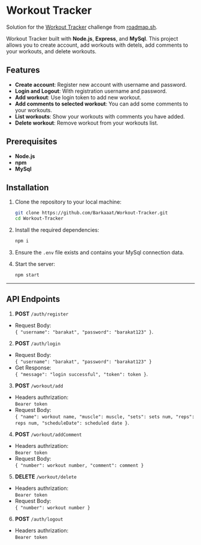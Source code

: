 # Workout Tracker

Solution for the [Workout Tracker](https://roadmap.sh/projects/fitness-workout-tracker) challenge from [roadmap.sh](https://roadmap.sh/).

Workout Tracker built with **Node.js**, **Express**, and **MySql**. This project allows you to create account, add workouts with detels, add comments to your workouts, and delete workouts.

## Features
- **Create account**: Register new account with username and password.
- **Login and Logout**: With registration username and password.
- **Add workout**: Use login token to add new workout.
- **Add comments to selected workout**: You can add some comments to your workouts.
- **List workouts**: Show your workouts with comments you have added.
- **Delete workout**: Remove workout from your workouts list.

## Prerequisites
- **Node.js**
- **npm**
- **MySql**

## Installation
1. Clone the repository to your local machine:
   ```bash
   git clone https://github.com/Barkaaat/Workout-Tracker.git
   cd Workout-Tracker
   ```

2. Install the required dependencies:
   ```bash
   npm i
   ```

3. Ensure the `.env` file exists and contains your MySql connection data.
   

4. Start the server:
   ```bash
   npm start
   ```

---

## API Endpoints

1. **POST** `/auth/register`  
  - Request Body:    
   `{ "username": "barakat", "password": "barakat123" }`.

2. **POST** `/auth/login`  
  - Request Body:    
   `{ "username": "barakat", "password": "barakat123" }`    
  - Get Response:    
   `{ "message": "login successful", "token": token }`.

3. **POST** `/workout/add`    
  - Headers authrization:  
   `Bearer token`
  - Request Body:    
   `{ "name": workout name, "muscle": muscle, "sets": sets num, "reps": reps num, "scheduleDate": scheduled date }`.

4. **POST** `/workout/addComment`    
  - Headers authrization:  
   `Bearer token`    
  - Request Body:  
   `{ "number": workout number, "comment": comment }`

5. **DELETE** `/workout/delete`    
  - Headers authrization:  
   `Bearer token`   
  - Request Body:  
   `{ "number": workout number }`

6. **POST** `/auth/logout`
  - Headers authrization:  
   `Bearer token`

